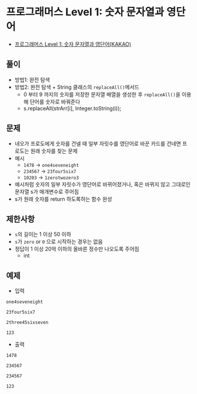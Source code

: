 # 프로그래머스 Level 1: 숫자 문자열과 영단어
- [프로그래머스 Level 1: 숫자 문자열과 영단어(KAKAO)](https://school.programmers.co.kr/learn/courses/30/lessons/81301)

## 풀이
- 방법1: 완전 탐색
- 방법2: 완전 탐색 + String 클래스의 `replaceAll()`메서드
  - 0 부터 9 까지의 숫자를 저장한 문자열 배열을 생성한 후 `replaceAll()`을 이용해 단어를 숫자로 바꿔준다
  - s.replaceAll(strArr[i], Integer.toString(i));

## 문제
- 네오가 프로도에게 숫자를 건넬 때 일부 자릿수를 영단어로 바꾼 카드를 건네면 프로도는 원래 숫자를 찾는 문제
- 예시
  - `1478` → `one4seveneight`
  - `234567` → `23four5six7`
  - `10203` → `1zerotwozero3`
- 예시처럼 숫자의 일부 자릿수가 영단어로 바뀌어졌거나, 혹은 바뀌지 않고 그대로인 문자열 s가 매개변수로 주어짐
- s가 원래 숫자를 return 하도록하는 함수 완성

## 제한사항
- `s`의 길이는 1 이상 50 이하
- `s`가 `zero` or `0` 으로 시작하는 경우는 없음
- 정답이 1 이상 20억 이하의 올바른 정수만 나오도록 주어짐
  - int

## 예제
- 입력
```text
one4seveneight

23four5six7

2three45sixseven

123
```
- 출력
```text
1478

234567

234567

123
```
